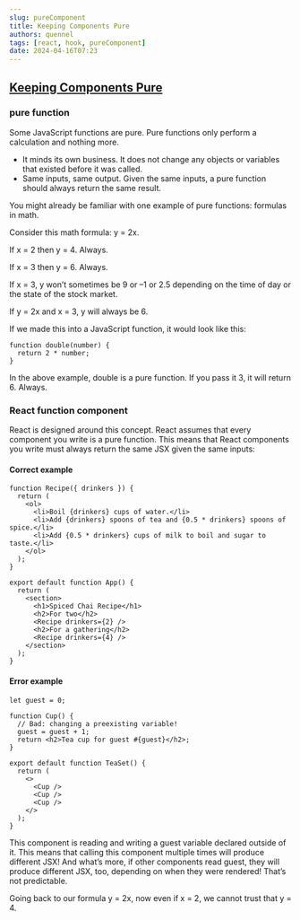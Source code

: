 ```yaml
---
slug: pureComponent
title: Keeping Components Pure
authors: quennel
tags: [react, hook, pureComponent]
date: 2024-04-16T07:23
---
```


## [Keeping Components Pure](https://react.dev/learn/keeping-components-pure)

### pure function
Some JavaScript functions are pure. Pure functions only perform a calculation and nothing more.
- It minds its own business. It does not change any objects or variables that existed before it was called.
- Same inputs, same output. Given the same inputs, a pure function should always return the same result.

You might already be familiar with one example of pure functions: formulas in math.

Consider this math formula: y = 2x.

If x = 2 then y = 4. Always.

If x = 3 then y = 6. Always.

If x = 3, y won’t sometimes be 9 or –1 or 2.5 depending on the time of day or the state of the stock market.

If y = 2x and x = 3, y will always be 6.

If we made this into a JavaScript function, it would look like this:


```
function double(number) {
  return 2 * number;
}
```
In the above example, double is a pure function. If you pass it 3, it will return 6. Always.

### React function component
React is designed around this concept. React assumes that every component you write is a pure function. This means that React components you write must always return the same JSX given the same inputs:
#### Correct example
```
function Recipe({ drinkers }) {
  return (
    <ol>    
      <li>Boil {drinkers} cups of water.</li>
      <li>Add {drinkers} spoons of tea and {0.5 * drinkers} spoons of spice.</li>
      <li>Add {0.5 * drinkers} cups of milk to boil and sugar to taste.</li>
    </ol>
  );
}

export default function App() {
  return (
    <section>
      <h1>Spiced Chai Recipe</h1>
      <h2>For two</h2>
      <Recipe drinkers={2} />
      <h2>For a gathering</h2>
      <Recipe drinkers={4} />
    </section>
  );
}

```

#### Error example
```
let guest = 0;

function Cup() {
  // Bad: changing a preexisting variable!
  guest = guest + 1;
  return <h2>Tea cup for guest #{guest}</h2>;
}

export default function TeaSet() {
  return (
    <>
      <Cup />
      <Cup />
      <Cup />
    </>
  );
}
```
This component is reading and writing a guest variable declared outside of it. This means that calling this component multiple times will produce different JSX! And what’s more, if other components read guest, they will produce different JSX, too, depending on when they were rendered! That’s not predictable.

Going back to our formula y = 2x, now even if x = 2, we cannot trust that y = 4.